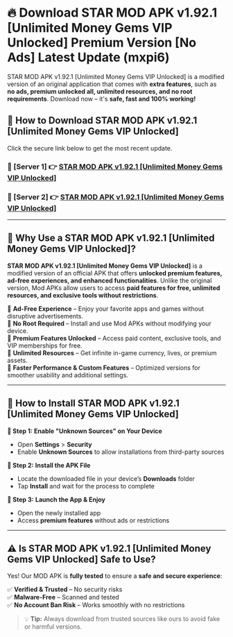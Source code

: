 # 🔥 Download STAR MOD APK v1.92.1 [Unlimited Money Gems VIP Unlocked] Premium Version [No Ads] Latest Update (mxpi6) 

STAR MOD APK v1.92.1 [Unlimited Money Gems VIP Unlocked] is a modified version of an original application that comes with **extra features**, such as **no ads, premium unlocked all, unlimited resources, and no root requirements**. Download now – it's **safe, fast and 100% working!**

## **📱 How to Download STAR MOD APK v1.92.1 [Unlimited Money Gems VIP Unlocked]**  

Click the secure link below to get the most recent update.  

 ### **📌 [Server 1] 👉** [STAR MOD APK v1.92.1 [Unlimited Money Gems VIP Unlocked]](https://apkcomod.com?title=STAR_MOD_APK_v1.92.1_[Unlimited_Money_Gems_VIP_Unlocked])

 ### **📌 [Server 2] 👉** [STAR MOD APK v1.92.1 [Unlimited Money Gems VIP Unlocked]](https://apkcomod.com?title=STAR_MOD_APK_v1.92.1_[Unlimited_Money_Gems_VIP_Unlocked])

---

## **🤖 Why Use a STAR MOD APK v1.92.1 [Unlimited Money Gems VIP Unlocked]?**  

**STAR MOD APK v1.92.1 [Unlimited Money Gems VIP Unlocked]** is a modified version of an official APK that offers **unlocked premium features, ad-free experiences, and enhanced functionalities**. Unlike the original version, Mod APKs allow users to access **paid features for free, unlimited resources, and exclusive tools without restrictions**.

🔽 **Ad-Free Experience** – Enjoy your favorite apps and games without disruptive advertisements.  
🔽 **No Root Required** – Install and use Mod APKs without modifying your device.  
🔽 **Premium Features Unlocked** – Access paid content, exclusive tools, and VIP memberships for free.  
🔽 **Unlimited Resources** – Get infinite in-game currency, lives, or premium assets.  
🔽 **Faster Performance & Custom Features** – Optimized versions for smoother usability and additional settings.  

---

## **🚀 How to Install STAR MOD APK v1.92.1 [Unlimited Money Gems VIP Unlocked]**  

**🔹 Step 1:** **Enable "Unknown Sources" on Your Device**  
- Open **Settings** > **Security**  
- Enable **Unknown Sources** to allow installations from third-party sources  

**🔹 Step 2:** **Install the APK File**  
- Locate the downloaded file in your device’s **Downloads** folder  
- Tap **Install** and wait for the process to complete  

**🔹 Step 3:** **Launch the App & Enjoy**  
- Open the newly installed app  
- Access **premium features** without ads or restrictions  

---

## **⚠️ Is STAR MOD APK v1.92.1 [Unlimited Money Gems VIP Unlocked] Safe to Use?**  

Yes! Our MOD APK is **fully tested** to ensure a **safe and secure experience**:

✅ **Verified & Trusted** – No security risks  
✅ **Malware-Free** – Scanned and tested  
✅ **No Account Ban Risk** – Works smoothly with no restrictions  

> 💡 **Tip:** Always download from trusted sources like ours to avoid fake or harmful versions.